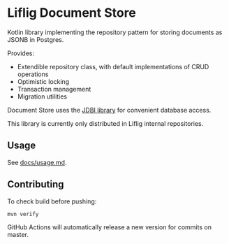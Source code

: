 # Liflig Document Store

Kotlin library implementing the repository pattern for storing documents as JSONB in Postgres.

Provides:

- Extendible repository class, with default implementations of CRUD operations
- Optimistic locking
- Transaction management
- Migration utilities

Document Store uses the [JDBI library](https://jdbi.org/releases/3.45.1/#_introduction_to_jdbi_3)
for convenient database access.

This library is currently only distributed in Liflig internal repositories.

## Usage

See [docs/usage.md](docs/usage.md).

## Contributing

To check build before pushing:

```bash
mvn verify
```

GitHub Actions will automatically release a new version for commits on master.
